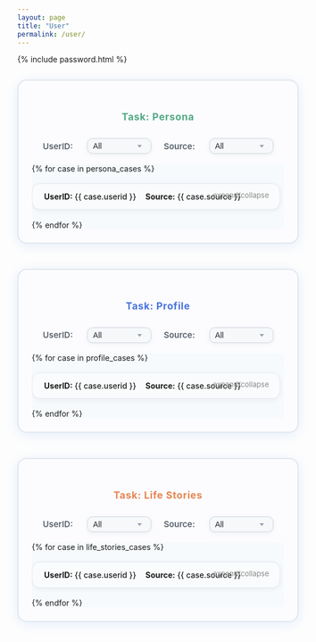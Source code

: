 ```yaml
---
layout: page
title: "User"
permalink: /user/
---
```


{% include password.html %}
<style>
h1.page-title, .page-title, h1 {
  text-align: center;
}
</style>
<style>
.case-card {
  border: 1px solid #e2e8f0;
  border-radius: 1em;
  box-shadow: 0 2px 8px rgba(0,0,0,0.06);
  padding: 1em 1.5em;
  margin: 1.5em 0;
  background: #fafbfc;
  cursor: pointer;
  transition: box-shadow .2s;
  position: relative;
}
.case-card:hover {
  box-shadow: 0 6px 24px rgba(0,0,0,0.13);
  background: #f5f7fa;
}
.case-summary {
  display: flex;
  gap: 1.2em;
  font-weight: 500;
}
.case-details {
  margin-top: 1em;
  display: none;
  font-size: 0.98em;
  color: #34495e;
}
.case-card.expanded .case-details {
  display: block;
}
.case-expand-tip {
  color: #888;
  font-size: 0.92em;
  position: absolute;
  top: 1em;
  right: 1.5em;
  user-select: none;
}
.filter-bar {
  margin: 1.5em 0 2.5em 0;
  display: flex;
  gap: 1.6em;
  align-items: center;
  flex-wrap: wrap;
  justify-content: center;
}

.filter-bar label {
  font-weight: 600;
  color: #57606a;
  margin-right: 0.2em;
  font-size: 1.07em;
}

.filter-bar select {
  padding: 0.35em 1.3em 0.35em 0.7em;
  border-radius: 0.7em;
  border: 1px solid #ccd6df;
  background: #f6f8fa url("data:image/svg+xml;utf8,<svg width='14' height='14' xmlns='http://www.w3.org/2000/svg'><polygon points='7,10 3,5 11,5' fill='%2398a1b3'/></svg>") no-repeat right 0.9em center/1em 1em;
  box-shadow: 0 2px 8px rgba(35,45,58,0.06);
  font-size: 1em;
  color: #25282c;
  transition: border 0.2s, box-shadow 0.2s;
  min-width: 115px;
  outline: none;
  appearance: none;
  -webkit-appearance: none;
  cursor: pointer;
}

.filter-bar select:focus {
  border: 1.5px solid #4f8cff;
  box-shadow: 0 2px 16px rgba(85,140,255,0.10);
  background-color: #f0f6ff;
}

.task-panel {
  border: 2.5px solid #e0e7ef;
  border-radius: 1.2em;
  box-shadow: 0 4px 22px #e5eefa;
  background: #fcfcfe;
  padding: 2.1em 1.7em 1.7em 1.7em;
  margin: 2em auto 3.2em auto;
  max-width: 900px;
  min-width: 330px;
  position: relative;
  /* 可根据需求加宽度 */
}
.task-panel h2 {
  font-size: 1.25em;
  font-weight: 700;
  letter-spacing: 0.04em;
  margin-bottom: 1.6em;
}
.task-panel .filter-bar {
  margin-bottom: 1.3em;
  margin-top: 0;
}
.task-panel .case-list-scroll {
  max-height: 340px;
  overflow-y: auto;
  padding-right: 0.5em;
  border-radius: 0.5em;
  /* 为了显式分区，可以加背景色 */
  background: #f7fafd;
}
.task-panel .case-card {
  margin: 1.3em 0;
}
</style>

<script>
document.addEventListener('DOMContentLoaded', function() {
  document.querySelectorAll('.task-block').forEach(function(block) {
    // 卡片展开/收起
    block.querySelectorAll('.case-card').forEach(function(card) {
      card.addEventListener('click', function(e) {
        card.classList.toggle('expanded');
      });
    });
    // 筛选
    let selects = block.querySelectorAll('.filter-bar select');
    selects.forEach(sel => sel.addEventListener('change', filterCases));
    function filterCases() {
      let cond = {};
      selects.forEach(sel=>{
        cond[sel.name] = sel.value;
      });
      block.querySelectorAll('.case-card').forEach(function(card) {
        let ok = true;
        for (let key in cond) {
          if (cond[key] !== '' && card.dataset[key] !== cond[key]) ok = false;
        }
        card.style.display = ok ? '' : 'none';
      });
    }
  });
});
</script>


<!-- ========== Persona Task ========== -->
<div class="task-block">
  <div class="task-panel">
    <h2 style="color:#51a885;text-align:center;">Task: Persona</h2>
    <div class="filter-bar">
      <label for="filter-persona-userid">UserID:</label>
      <select name="userid" id="filter-persona-userid">
        <option value="">All</option>
        {% assign persona_cases = site.data.user_cases | where: "task_name", "persona" %}
        {% assign userids = persona_cases | map: 'userid' | uniq | sort %}
        {% for id in userids %}
          <option value="{{ id }}">{{ id }}</option>
        {% endfor %}
      </select>
      <label for="filter-persona-source">Source:</label>
      <select name="source" id="filter-persona-source">
        <option value="">All</option>
        {% assign sources = persona_cases | map: 'source' | uniq | sort %}
        {% for s in sources %}
          <option value="{{ s }}">{{ s }}</option>
        {% endfor %}
      </select>
    </div>
    <div class="case-list-scroll">
      {% for case in persona_cases %}
        <div class="case-card"
             data-userid="{{ case.userid }}"
             data-source="{{ case.source }}">
          <div class="case-summary">
            <div><b>UserID:</b> {{ case.userid }}</div>
            <div><b>Source:</b> {{ case.source }}</div>
          </div>
          <span class="case-expand-tip">expand/collapse</span>
          <div class="case-details">
            {% if case.task_specific.persona %}
              <div style="margin:0.3em 0;">
                <b style="color:#51a885; font-weight:600;">Persona:</b>
                <span style="font-weight:400; color:#31425c;">{{ case.task_specific.persona }}</span>
              </div>
            {% endif %}
          </div>
        </div>
      {% endfor %}
    </div>
  </div>
</div>


<!-- ========== Profile Task ========== -->
<div class="task-block">
  <div class="task-panel">
    <h2 style="color:#4973db;text-align:center;">Task: Profile</h2>
    <div class="filter-bar">
      <label for="filter-profile-userid">UserID:</label>
      <select name="userid" id="filter-profile-userid">
        <option value="">All</option>
        {% assign profile_cases = site.data.user_cases | where: "task_name", "profile" %}
        {% assign userids = profile_cases | map: 'userid' | uniq | sort %}
        {% for id in userids %}
          <option value="{{ id }}">{{ id }}</option>
        {% endfor %}
      </select>
      <label for="filter-profile-source">Source:</label>
      <select name="source" id="filter-profile-source">
        <option value="">All</option>
        {% assign sources = profile_cases | map: 'source' | uniq | sort %}
        {% for s in sources %}
          <option value="{{ s }}">{{ s }}</option>
        {% endfor %}
      </select>
    </div>
    <div class="case-list-scroll">
      {% for case in profile_cases %}
        <div class="case-card"
             data-userid="{{ case.userid }}"
             data-source="{{ case.source }}">
          <div class="case-summary">
            <div><b>UserID:</b> {{ case.userid }}</div>
            <div><b>Source:</b> {{ case.source }}</div>
          </div>
          <span class="case-expand-tip">expand/collapse</span>
          <div class="case-details">
            {% if case.task_specific.profile %}
              <div style="margin:0.3em 0;">
                <b style="color:#4973db; font-weight:600;">Profile:</b>
                <span style="font-weight:400; color:#31425c;">{{ case.task_specific.profile }}</span>
              </div>
            {% endif %}
          </div>
        </div>
      {% endfor %}
    </div>
  </div>
</div>


<!-- ========== Life Stories Task ========== -->
<div class="task-block">
  <div class="task-panel">
    <h2 style="color:#e58551;text-align:center;">Task: Life Stories</h2>
    <div class="filter-bar">
      <label for="filter-life-stories-userid">UserID:</label>
      <select name="userid" id="filter-life-stories-userid">
        <option value="">All</option>
        {% assign life_stories_cases = site.data.user_cases | where: "task_name", "life stories" %}
        {% assign userids = life_stories_cases | map: 'userid' | uniq | sort %}
        {% for id in userids %}
          <option value="{{ id }}">{{ id }}</option>
        {% endfor %}
      </select>
      <label for="filter-life-stories-source">Source:</label>
      <select name="source" id="filter-life-stories-source">
        <option value="">All</option>
        {% assign sources = life_stories_cases | map: 'source' | uniq | sort %}
        {% for s in sources %}
          <option value="{{ s }}">{{ s }}</option>
        {% endfor %}
      </select>
    </div>
    <div class="case-list-scroll">
      {% for case in life_stories_cases %}
        <div class="case-card"
             data-userid="{{ case.userid }}"
             data-source="{{ case.source }}">
          <div class="case-summary">
            <div><b>UserID:</b> {{ case.userid }}</div>
            <div><b>Source:</b> {{ case.source }}</div>
          </div>
          <span class="case-expand-tip">expand/collapse</span>
          <div class="case-details">
            {% if case.task_specific.diary_entries %}
              <div style="margin-bottom:1.2em;">
                <b style="color:#e58551; font-weight:600;">Life Stories:</b>
                <ul style="padding-left:0;">
                  {% for entry in case.task_specific.diary_entries %}
                    <li style="margin-bottom:1.1em;list-style:none;padding:0;">
                      <div style="border:1px solid #eee; border-radius:0.6em; background:#f8fafc; box-shadow:0 1px 4px #eef2f7; padding:0.7em 1em;">
                        {% if entry.summary %}
                          <div style="font-weight:600; color:#111;">{{ entry.summary }}</div>
                        {% endif %}
                        {% if entry.content %}
                          <div style="font-size:0.97em; color:#31425c;">{{ entry.content }}</div>
                        {% endif %}
                      </div>
                    </li>
                  {% endfor %}
                </ul>
              </div>
            {% endif %}
          </div>
        </div>
      {% endfor %}
    </div>
  </div>
</div>

<!-- ========== Life Journeys Task ==========
<div class="task-block">
  <div class="task-panel">
    <h2 style="color:#a07ee5;text-align:center;">Task: Life Journeys</h2>
    <div class="filter-bar">
      <label for="filter-life-journeys-userid">UserID:</label>
      <select name="userid" id="filter-life-journeys-userid">
        <option value="">All</option>
        {% assign life_journeys_cases = site.data.user_cases | where: "task_name", "life journeys" %}
        {% assign userids = life_journeys_cases | map: 'userid' | uniq | sort %}
        {% for id in userids %}
          <option value="{{ id }}">{{ id }}</option>
        {% endfor %}
      </select>
      <label for="filter-life-journeys-source">Source:</label>
      <select name="source" id="filter-life-journeys-source">
        <option value="">All</option>
        {% assign sources = life_journeys_cases | map: 'source' | uniq | sort %}
        {% for s in sources %}
          <option value="{{ s }}">{{ s }}</option>
        {% endfor %}
      </select>
    </div>
    <div class="case-list-scroll">
      {% for case in life_journeys_cases %}
        <div class="case-card"
             data-userid="{{ case.userid }}"
             data-source="{{ case.source }}">
          <div class="case-summary">
            <div><b>UserID:</b> {{ case.userid }}</div>
            <div><b>Source:</b> {{ case.source }}</div>
          </div>
          <span class="case-expand-tip">expand/collapse</span>
          <div class="case-details">
            {% if case.task_specific.diary_entries %}
              <div style="margin-bottom:1.2em;">
                <b style="color:#a07ee5; font-weight:600;">Life Journeys:</b>
                <ul style="padding-left:0;">
                  {% for entry in case.task_specific.diary_entries %}
                    <li style="margin-bottom:1.1em;list-style:none;padding:0;">
                      <div style="border:1px solid #eee; border-radius:0.6em; background:#f8fafc; box-shadow:0 1px 4px #eef2f7; padding:0.7em 1em;">
                        {% if entry.summary %}
                          <div style="font-weight:600; color:#111;">{{ entry.summary }}</div>
                        {% endif %}
                        {% if entry.content %}
                          <div style="font-size:0.97em; color:#31425c;">{{ entry.content }}</div>
                        {% endif %}
                      </div>
                    </li>
                  {% endfor %}
                </ul>
              </div>
            {% endif %}
          </div>
        </div>
      {% endfor %}
    </div>
  </div>
</div> -->
